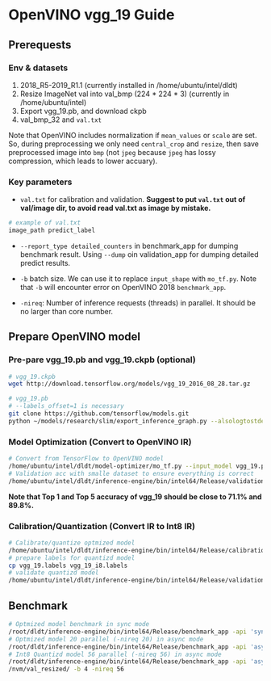 # OpenVINO vgg_19 Guide

## Prerequests

### Env & datasets

1. 2018_R5-2019_R1.1 (currently installed in /home/ubuntu/intel/dldt)
2. Resize ImageNet val into val_bmp (224 * 224 * 3) (currently in /home/ubuntu/intel)
3. Export vgg_19.pb, and download ckpb
4. val_bmp_32  and `val.txt`

Note that OpenVINO includes normalization if `mean_values` or `scale` are set. So, during preprocessing we only need `central_crop` and `resize`, then save preprocessed image into `bmp` (not `jpeg` because `jpeg` has lossy compression, which leads to lower accuary).

### Key parameters

* `val.txt` for calibration and validation. **Suggest to put `val.txt` out of val/image dir, to avoid read val.txt as image by mistake.**

```bash
# example of val.txt
image_path predict_label
```

* `--report_type detailed_counters` in benchmark_app for dumping benchmark result. Using `--dump` oin validation_app for dumping detailed predict results.

* `-b` batch size. We can use it to replace `input_shape` with `mo_tf.py`. Note that `-b` will encounter error on OpenVINO 2018 `benchmark_app`.

* `-nireq`: Number of inference requests (threads) in parallel. It should be no larger than core number.

## Prepare OpenVINO model

### Pre-pare vgg_19.pb and vgg_19.ckpb (optional)

```bash
# vgg_19.ckpb
wget http://download.tensorflow.org/models/vgg_19_2016_08_28.tar.gz

# vgg_19.pb
# --labels_offset=1 is necessary
git clone https://github.com/tensorflow/models.git
python ~/models/research/slim/export_inference_graph.py --alsologtostderr --model_name=vgg_19 --labels_offset=1 --output_file=./vgg_19.pb
```

### Model Optimization (Convert to OpenVINO IR)

```bash
# Convert from TensorFlow to OpenVINO model
/home/ubuntu/intel/dldt/model-optimizer/mo_tf.py --input_model vgg_19.pb --input_checkpoint vgg_19.ckpt -b 4 --reverse_input_channels --mean_values [123.68,116.78,103.94]
# Validation acc with smalle dataset to ensure everything is correct
/home/ubuntu/intel/dldt/inference-engine/bin/intel64/Release/validation_app -m vgg_19.xml -i /home/ubuntu/intel/val_bmp_32/val.txt
```

**Note that Top 1 and Top 5 accuracy of vgg_19 should be close to 71.1% and 89.8%.**

### Calibration/Quantization (Convert IR to Int8 IR)

```bash
# Calibrate/quantize optmized model
/home/ubuntu/intel/dldt/inference-engine/bin/intel64/Release/calibration_tool -m vgg_19.xml -i /home/ubuntu/intel/val_bmp_32/val.txt -subset 32
# prepare labels for quantizd model
cp vgg_19.labels vgg_19_i8.labels
# validate quantizd model
/home/ubuntu/intel/dldt/inference-engine/bin/intel64/Release/validation_app -m vgg_19_i8.xml -i /home/ubuntu/intel/val_bmp_32/val.txt
```

## Benchmark

```bash
# Optmized model benchmark in sync mode
/root/dldt/inference-engine/bin/intel64/Release/benchmark_app -api 'sync' -d CPU -m vgg_19.xml -l /root/dldt/inference-engine/bin/intel64/Release/lib/libcpu_extension.so -i /mnt/nvm/val_resized/ -b 4
# Optmized model 20 parallel (-nireq 20) in async mode
/root/dldt/inference-engine/bin/intel64/Release/benchmark_app -api 'async' -d CPU -m vgg_19.xml -l /root/dldt/inference-engine/bin/intel64/Release/lib/libcpu_extension.so -i /mnt/nvm/val_resized/ -b 4 -nireq 20
# Int8 Quantizd model 56 parallel (-nireq 56) in async mode
/root/dldt/inference-engine/bin/intel64/Release/benchmark_app -api 'async' -d CPU -m vgg_19_i8.xml -l /root/dldt/inference-engine/bin/intel64/Release/lib/libcpu_extension.so -i /mnt
/nvm/val_resized/ -b 4 -nireq 56
```
